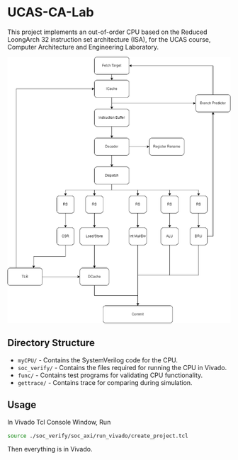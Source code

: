 # UCAS-CA-Lab

This project implements an out-of-order CPU based on the Reduced LoongArch 32 instruction set architecture (ISA), for the UCAS course, Computer Architecture and Engineering Laboratory. 

![architecture](image/architecture.png)

## Directory Structure

- `myCPU/` - Contains the SystemVerilog code for the CPU.
- `soc_verify/` - Contains the files required for running the CPU in Vivado.
- `func/` - Contains test programs for validating CPU functionality.
- `gettrace/` - Contains trace for comparing during simulation.

## Usage

In Vivado Tcl Console Window, Run

```bash
source ./soc_verify/soc_axi/run_vivado/create_project.tcl
```

Then everything is in Vivado.

